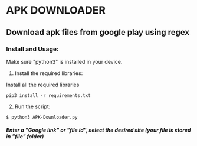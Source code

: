 # APK DOWNLOADER

## Download apk files from google play using regex

### Install and Usage:

Make sure "python3" is installed in your device.

1. Install the required libraries:

Install all the required libraries
```
pip3 install -r requirements.txt 
```
2. Run the script:

```
$ python3 APK-Downloader.py
```

##### Enter a "Google link" or "file id", select the desired site (your file is stored in "file" folder)
